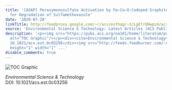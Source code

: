 ```yaml
---
title: '[ASAP] Peroxymonosulfate Activation by Fe–Co–O-Codoped Graphite Carbon Nitride
  for Degradation of Sulfamethoxazole'
date: '2020-07-28'
linkTitle: http://feedproxy.google.com/~r/acs/esthag/~3/LgEtrUHwpz4/acs.est.0c03256
source: 'Environmental Science & Technology: Latest Articles (ACS Publications)'
description: '<p><img src="https://pubs.acs.org/na101/home/literatum/publisher/achs/journals/content/esthag/0/esthag.ahead-of-print/acs.est.0c03256/20200728/images/medium/es0c03256_0005.gif"
  alt="TOC Graphic"/></p><div><cite>Environmental Science & Technology</cite></div><div>DOI:
  10.1021/acs.est.0c03256</div><img src="http://feeds.feedburner.com/~r/acs/esthag/~4/LgEtrUHwpz4"
  height="1" width="1" ...'
disable_comments: true
---
```

<p><img src="https://pubs.acs.org/na101/home/literatum/publisher/achs/journals/content/esthag/0/esthag.ahead-of-print/acs.est.0c03256/20200728/images/medium/es0c03256_0005.gif" alt="TOC Graphic"/></p><div><cite>Environmental Science & Technology</cite></div><div>DOI: 10.1021/acs.est.0c03256</div><img src="http://feeds.feedburner.com/~r/acs/esthag/~4/LgEtrUHwpz4" height="1" width="1" ...